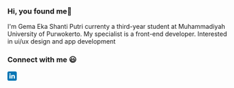 ### Hi, you found me👋

I'm Gema Eka Shanti Putri currenty a third-year student at Muhammadiyah University of Purwokerto. My specialist is a front-end developer. Interested in ui/ux design and app development

### Connect with me :smiley:

<a href="https://www.linkedin.com/in/gemaekashantiputri">
  <img align="left" alt="Vedant Jajoo Linkdin" width="21px" src="https://raw.githubusercontent.com/edent/SuperTinyIcons/099dc12b59179d07d534069bc8551718f786d91a/images/svg/linkedin.svg" />
</a>

<br/><br/>
